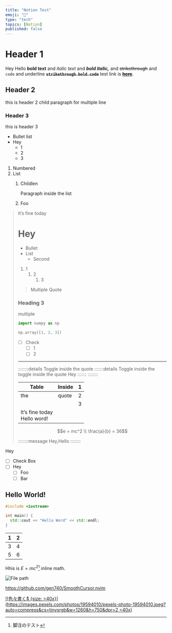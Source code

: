 ```yaml
---
title: "Notion Test"
emoji: "📔"
type: "tech"
topics: [Notion]
published: false
---
```


# Header 1

Hey Hello **bold text** and *italic text* and ***bold italic,***
and  ~~strikethrough~~ and `code` and underline
**~~`strikethrough bold code`~~** test link is [**~~here~~**](https://www.google.com/).

## Header 2

this is header 2
child paragraph
for multiple line

### Header 3

this is header 3

* Bullet list
* Hey
    * 1
    * 2
    * 3

1. Numbered
1. List
    1. Childlen

        Paragraph inside the list
    1. Foo

>It’s fine today
>
># Hey
>
>* Bullet
>* List
>    * Second
>
>1. 1
>    1. 2
>        1. 3
>
>>Multiple
>>Quote
>
>### Heading 3
>
>multiple 
>
>```python
>import numpy as np
>
>np.array([1, 2, 3])
>```
>
>- [ ] Check
>    - [ ] 1
>    - [ ] 2
>
>----------
>
>::::::::details Toggle inside the quote
>:::::::details Toggle inside the toggle inside the quote
>Hey
>:::::::
>::::::::
>
>| Table | Inside | 1 |
>|---|---|---|
>| the | quote | 2 |
>|  |  | 3 |
>| It’s fine today<br>Hello word! |  |  |
>
>$$e = mc^2 \\
\frac{a}{b} = 36$$
>
>::::::::message
>Hey,Hello
>::::::::

Hey

- [ ] Check Box
- [ ] Hey
    - [ ] Foo
    - [ ] Bar

## Hello World!

```cpp
#include <iostream>

int main() {
  std::cout << "Hello Word" << std::endl;
}
```

| 1 | 2 |
|---|---|
| 3 | 4 |
| 5 | 6 |

Hhis is $E = mc^2$[^1] inline math.

![File path](/images/2783b852-03ad-4d4f-b94b-ea5af009eafe/%E3%82%B9%E3%82%AF%E3%83%AA%E3%83%BC%E3%83%B3%E3%82%B7%E3%83%A7%E3%83%83%E3%83%88_2024-03-21_15.48.29.png)

https://github.com/gen740/SmoothCursor.nvim

[![色々書く$ {size: =40x}](https://images.pexels.com/photos/19594010/pexels-photo-19594010.jpeg?auto=compress&cs=tinysrgb&w=1260&h=750&dpr=2 =40x)](https://images.pexels.com/photos/19594010/pexels-photo-19594010.jpeg?auto=compress&cs=tinysrgb&w=1260&h=750&dpr=2)


[^1]: 脚注のテスト